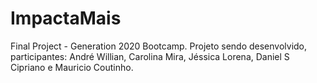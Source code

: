 # ImpactaMais
<meta charset="UTF-8">
Final Project - Generation 2020 Bootcamp.
Projeto sendo desenvolvido, participantes: André Willian, Carolina Mira, Jéssica Lorena, Daniel S Cipriano e Mauricio Coutinho.
 
